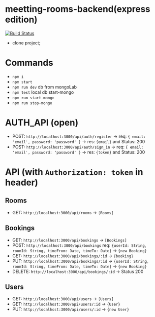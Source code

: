 # meetting-rooms-backend(express edition)

[![Build Status](https://travis-ci.org/chi-software/meeting-rooms-express.svg?branch=master)](https://travis-ci.org/chi-software/meeting-rooms-express)

- clone project;

# Commands
- `npm i`
- `npm start`
- `npm run dev` db from mongoLab
- `npm test` local db start-mongo
- `npm run start-mongo`
- `npm run stop-mongo`

# AUTH_API (open)
- POST: `http://localhost:3000/api/auth/register` -> req: `{ email: 'email', password: 'password' }` -> res: `{email}` and Status: 200 
- POST: `http://localhost:3000/api/auth/sign_in` -> req: `{ email: 'email', password: 'password' }` -> res: `{token}` and Status: 200

# API (with `Authorization: token` in header)
## Rooms
- GET: `http://localhost:3000/api/rooms` -> `[Rooms]`

## Bookings
- GET: `http://localhost:3000/api/bookings` -> `[Bookings]`
- POST: `http://localhost:3000/api/bookings` req: `{userId: String, roomId: String, timeFrom: Date, timeTo: Date}` -> `{new Booking}` 
- GET: `http://localhost:3000/api/bookings/:id` -> `{booking}`
- PUT: `http://localhost:3000/api/bookings/:id` -> `{userId: String, roomId: String, timeFrom: Date, timeTo: Date}` -> `{new Booking}`
- DELETE: `http://localhost:3000/api/bookings/:id` -> Status 200

## Users
- GET: `http://localhost:3000/api/users` -> `[Users]`
- GET: `http://localhost:3000/api/users/:id` -> `{User}`
- PUT: `http://localhost:3000/api/users/:id` -> `{new User}`
